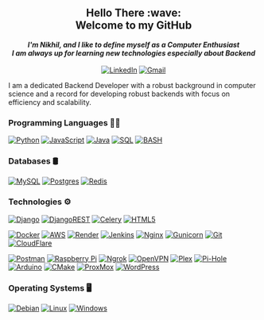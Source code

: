 <h2 align="center">Hello There :wave: <br/> Welcome to my GitHub</h2> 
<p align="center">
  <b><i> I'm Nikhil, and I like to define myself as a Computer Enthusiast <br/> I am always up for learning new technologies especially about Backend </i></b>
  <br/><br/>
  <a href="https://www.linkedin.com/in/nikhil-kumar-tomar">
        <img src="https://img.shields.io/badge/linkedin-0A66C2.svg?style=for-the-badge&logo=linkedin&logoColor=white" alt="LinkedIn"></a>
  <a href="mailto:nikhiltomar931@gmail.com">
        <img src="https://img.shields.io/badge/Gmail-D14836?style=for-the-badge&logo=gmail&logoColor=white" alt="Gmail"></a>
</p>

I am a dedicated Backend Developer with a robust background in computer science and a record for developing robust backends with focus on efficiency and scalability.


### Programming Languages :man_technologist:

[![Python](https://img.shields.io/badge/python-000000?style=for-the-badge&logo=python&logoColor=FEC20C)](https://github.com/nikhil-kumar-tomar)
[![JavaScript](https://img.shields.io/badge/javascript-000000?style=for-the-badge&logo=javascript&logoColor=23F7DF1E)](https://github.com/nikhil-kumar-tomar)
[![Java](https://img.shields.io/badge/java-000000?style=for-the-badge&logo=java&logoColor=9A4A94)](https://github.com/nikhil-kumar-tomar)
[![SQL](https://img.shields.io/badge/sql-000000?style=for-the-badge&logo=postgresql&logoColor=FFFFFF)](https://github.com/nikhil-kumar-tomar)
[![BASH](https://img.shields.io/badge/shell_script-000000?style=for-the-badge&logo=gnu-bash&logoColor=FFFFFF)](https://github.com/nikhil-kumar-tomar)

### Databases :oil_drum:

[![MySQL](https://img.shields.io/badge/mysql-000000.svg?style=for-the-badge&logo=mysql&logoColor=blue)](https://github.com/nikhil-kumar-tomar)
[![Postgres](https://img.shields.io/badge/postgres-000000.svg?style=for-the-badge&logo=postgresql&logoColor=white)](https://github.com/nikhil-kumar-tomar)
[![Redis](https://img.shields.io/badge/redis-000000.svg?style=for-the-badge&logo=redis&logoColor=red)](https://github.com/nikhil-kumar-tomar)

### Technologies :gear:
[![Django](https://img.shields.io/badge/django-000000.svg?style=for-the-badge&logo=django&logoColor=FFFFFF)](https://github.com/nikhil-kumar-tomar)
[![DjangoREST](https://img.shields.io/badge/DJANGO-REST-ff1709?style=for-the-badge&logo=django&logoColor=white&color=red&labelColor=black)](https://github.com/nikhil-kumar-tomar)
[![Celery](https://img.shields.io/badge/celery-000000.svg?&style=for-the-badge&logo=celery&logoColor=%2337814A)](https://github.com/nikhil-kumar-tomar)
[![HTML5](https://img.shields.io/badge/html5-000000.svg?style=for-the-badge&logo=html5&logoColor=%23E34F26)](https://github.com/nikhil-kumar-tomar)

[![Docker](https://img.shields.io/badge/docker-000000.svg?style=for-the-badge&logo=docker&logoColor=005CBD)](https://github.com/nikhil-kumar-tomar)
[![AWS](https://img.shields.io/badge/AWS-000000.svg?style=for-the-badge&logo=amazon-aws&logoColor=%23FF9900)](https://github.com/nikhil-kumar-tomar)
[![Render](https://img.shields.io/badge/Render-000000.svg?style=for-the-badge&logo=render&logoColor=%46E3B7)](https://github.com/nikhil-kumar-tomar)
[![Jenkins](https://img.shields.io/badge/jenkins-000000.svg?style=for-the-badge&logo=jenkins&logoColor=23E5A00D)](https://github.com/nikhil-kumar-tomar)
[![Nginx](https://img.shields.io/badge/nginx-000000.svg?style=for-the-badge&logo=nginx&logoColor=009639)](https://github.com/nikhil-kumar-tomar)
[![Gunicorn](https://img.shields.io/badge/gunicorn-000000.svg?style=for-the-badge&logo=gunicorn&logoColor=298729)](https://github.com/nikhil-kumar-tomar)
[![Git](https://img.shields.io/badge/git-000000.svg?style=for-the-badge&logo=git&logoColor=%23F05033)](https://github.com/nikhil-kumar-tomar)
[![CloudFlare](https://img.shields.io/badge/cloudflare-000000.svg?&style=for-the-badge&logo=cloudflare&logoColor=%23F38020)](https://github.com/nikhil-kumar-tomar)

[![Postman](https://img.shields.io/badge/Postman-000000?style=for-the-badge&logo=postman&logoColor=FF6C37)](https://github.com/nikhil-kumar-tomar)
[![Raspberry Pi](https://img.shields.io/badge/-RaspberryPi-000000?style=for-the-badge&logo=Raspberry-Pi&logoColor=C51A4A)](https://github.com/nikhil-kumar-tomar)
[![Ngrok](https://img.shields.io/badge/ngrok-000000.svg?&style=for-the-badge&logo=ngrok&logoColor=white)](https://github.com/nikhil-kumar-tomar)
[![OpenVPN](https://img.shields.io/badge/openvpn-000000.svg?&style=for-the-badge&logo=openvpn&logoColor=%23EA7E20)](https://github.com/nikhil-kumar-tomar)
[![Plex](https://img.shields.io/badge/plex-000000.svg?style=for-the-badge&logo=plex&logoColor=23E5A00D)](https://github.com/nikhil-kumar-tomar)
[![Pi-Hole](https://img.shields.io/badge/pihole-000000.svg?style=for-the-badge&logo=pi-hole&logoColor=96060C)](https://github.com/nikhil-kumar-tomar)
[![Arduino](https://img.shields.io/badge/-Arduino-000000?style=for-the-badge&logo=Arduino&logoColor=00979D)](https://github.com/nikhil-kumar-tomar)
[![CMake](https://img.shields.io/badge/CMake-000000.svg?style=for-the-badge&logo=cmake&logoColor=008FBA)](https://github.com/nikhil-kumar-tomar)
[![ProxMox](https://img.shields.io/badge/proxmox-000000.svg?&style=for-the-badge&logo=proxmox&logoColor=%23E57000)](https://github.com/nikhil-kumar-tomar)
[![WordPress](https://img.shields.io/badge/WordPress-000000.svg?style=for-the-badge&logo=WordPress&logoColor=%23117AC9)](https://github.com/nikhil-kumar-tomar)

### Operating Systems :desktop_computer:
[![Debian](https://img.shields.io/badge/Debian-000000?style=for-the-badge&logo=debian&logoColor=D70A53)](https://github.com/nikhil-kumar-tomar)
[![Linux](https://img.shields.io/badge/Linux-000000?style=for-the-badge&logo=linux&logoColor=FCC624)](https://github.com/nikhil-kumar-tomar)
[![Windows](https://img.shields.io/badge/Windows-000000?style=for-the-badge&logo=windows&logoColor=0078D6)](https://github.com/nikhil-kumar-tomar)
